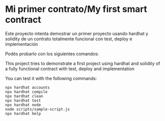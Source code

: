 # Mi primer contrato/My first smart contract

Este proyecto intenta demostrar un primer proyecto usando hardhat y solidity de un contrato totalmente funcional con test, deploy e implementación

Podés probarlo con los siguientes comandos: 

This project tries to demonstrate a first project using hardhat and solidity of a fully functional contract with test, deploy and implementation

You can test it with the following commands:

```shell
npx hardhat accounts
npx hardhat compile
npx hardhat clean
npx hardhat test
npx hardhat node
node scripts/sample-script.js
npx hardhat help
```
